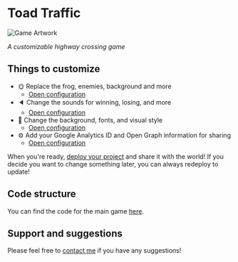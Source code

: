 # Toad Traffic
![Game Artwork](https://i.imgur.com/jcBe9Ef.png)

*A customizable highway crossing game*

## Things to customize
- 🌞 Replace the frog, enemies, background and more
    * [Open configuration](#~/.koji/customization/images.json!visual)
- 🔈 Change the sounds for winning, losing, and more
    * [Open configuration](#~/.koji/customization/sounds.json!visual)
- 💅 Change the background, fonts, and visual style
    * [Open configuration](#~/.koji/customization/style.json!visual)
- ⚙️ Add your Google Analytics ID and Open Graph information for sharing
    * [Open configuration](#~/.koji/customization/metadata.json!visual)

When you're ready, [deploy your project](#~/.koji/deploy.json!visual) and share it with the world! If you decide you want to change something later, you can always redeploy to update!

## Code structure
You can find the code for the main game [here](#~/index.js).

## Support and suggestions
Please feel free to [contact me](https://gokoji.com/profile/rong) if you have any suggestions!